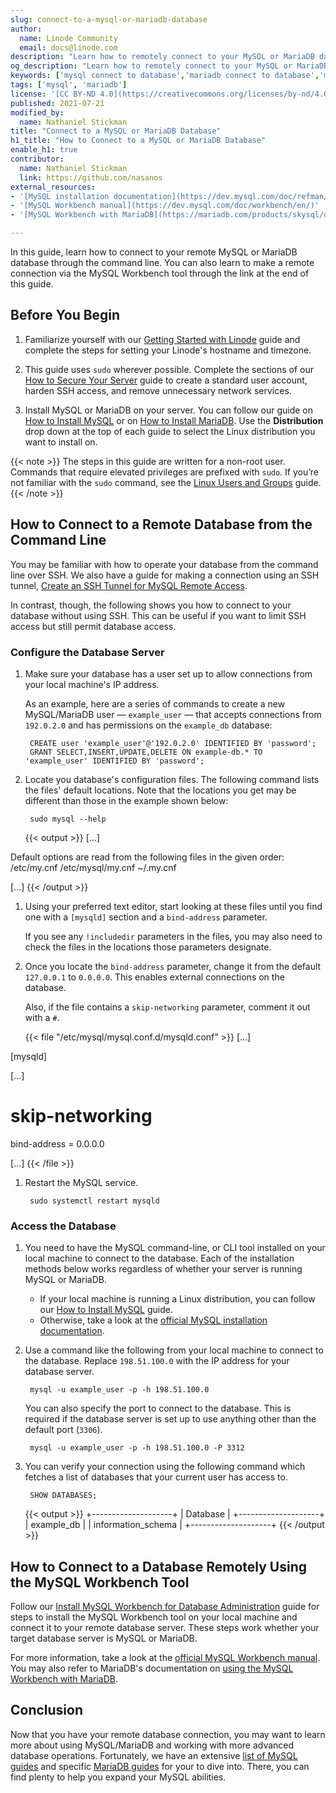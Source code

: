 ```yaml
---
slug: connect-to-a-mysql-or-mariadb-database
author:
  name: Linode Community
  email: docs@linode.com
description: "Learn how to remotely connect to your MySQL or MariaDB database using the command line."
og_description: "Learn how to remotely connect to your MySQL or MariaDB database using the command line."
keywords: ['mysql connect to database','mariadb connect to database','mysql connect remote database','how to connect to mysql database']
tags: ['mysql', 'mariadb']
license: '[CC BY-ND 4.0](https://creativecommons.org/licenses/by-nd/4.0)'
published: 2021-07-21
modified_by:
  name: Nathaniel Stickman
title: "Connect to a MySQL or MariaDB Database"
h1_title: "How to Connect to a MySQL or MariaDB Database"
enable_h1: true
contributor:
  name: Nathaniel Stickman
  link: https://github.com/nasanos
external_resources:
- '[MySQL installation documentation](https://dev.mysql.com/doc/refman/8.0/en/installing.html)'
- '[MySQL Workbench manual](https://dev.mysql.com/doc/workbench/en/)'
- '[MySQL Workbench with MariaDB](https://mariadb.com/products/skysql/docs/clients/third-party/mysql-workbench/)'

---
```


In this guide, learn how to connect to your remote MySQL or MariaDB database through the command line. You can also learn to make a remote connection via the MySQL Workbench tool through the link at the end of this guide.

## Before You Begin

1. Familiarize yourself with our [Getting Started with Linode](/docs/getting-started/) guide and complete the steps for setting your Linode's hostname and timezone.

1. This guide uses `sudo` wherever possible. Complete the sections of our [How to Secure Your Server](/docs/security/securing-your-server/) guide to create a standard user account, harden SSH access, and remove unnecessary network services.

1. Install MySQL or MariaDB on your server. You can follow our guide on [How to Install MySQL](/docs/guides/how-to-install-mysql-on-debian-8/) or on [How to Install MariaDB](/docs/guides/how-to-install-mariadb-on-debian-9/). Use the **Distribution** drop down at the top of each guide to select the Linux distribution you want to install on.

{{< note >}}
The steps in this guide are written for a non-root user. Commands that require elevated privileges are prefixed with `sudo`. If you’re not familiar with the `sudo` command, see the [Linux Users and Groups](/docs/tools-reference/linux-users-and-groups/) guide.
{{< /note >}}

## How to Connect to a Remote Database from the Command Line

You may be familiar with how to operate your database from the command line over SSH. We also have a guide for making a connection using an SSH tunnel, [Create an SSH Tunnel for MySQL Remote Access](/docs/guides/create-an-ssh-tunnel-for-mysql-remote-access/).

In contrast, though, the following shows you how to connect to your database without using SSH. This can be useful if you want to limit SSH access but still permit database access.

### Configure the Database Server

1. Make sure your database has a user set up to allow connections from your local machine's IP address.

    As an example, here are a series of commands to create a new MySQL/MariaDB user — `example_user` — that accepts connections from `192.0.2.0` and has permissions on the `example_db` database:

        CREATE user 'example_user'@'192.0.2.0' IDENTIFIED BY 'password';
        GRANT SELECT,INSERT,UPDATE,DELETE ON example-db.* TO 'example_user' IDENTIFIED BY 'password';

1. Locate you database's configuration files. The following command lists the files' default locations. Note that the locations you get may be different than those in the example shown below:

        sudo mysql --help

    {{< output >}}
[...]

Default options are read from the following files in the given order:
/etc/my.cnf /etc/mysql/my.cnf ~/.my.cnf

[...]
    {{< /output >}}

1. Using your preferred text editor, start looking at these files until you find one with a `[mysqld]` section and a `bind-address` parameter.

    If you see any `!includedir` parameters in the files, you may also need to check the files in the locations those parameters designate.

1. Once you locate the `bind-address` parameter, change it from the default `127.0.0.1` to `0.0.0.0`. This enables external connections on the database.

    Also, if the file contains a `skip-networking` parameter, comment it out with a `#`.

    {{< file "/etc/mysql/mysql.conf.d/mysqld.conf" >}}
[...]

[mysqld]

[...]

# skip-networking

bind-address = 0.0.0.0

[...]
    {{< /file >}}

1. Restart the MySQL service.

        sudo systemctl restart mysqld

### Access the Database

1. You need to have the MySQL command-line, or CLI tool installed on your local machine to connect to the database. Each of the installation methods below works regardless of whether your server is running MySQL or MariaDB.

    - If your local machine is running a Linux distribution, you can follow our [How to Install MySQL](/docs/guides/how-to-install-mysql-on-debian-8/) guide.
    - Otherwise, take a look at the [official MySQL installation documentation](https://dev.mysql.com/doc/refman/8.0/en/installing.html).

1. Use a command like the following from your local machine to connect to the database. Replace `198.51.100.0` with the IP address for your database server.

        mysql -u example_user -p -h 198.51.100.0

    You can also specify the port to connect to the database. This is required if the database server is set up to use anything other than the default port (`3306`).

        mysql -u example_user -p -h 198.51.100.0 -P 3312

1. You can verify your connection using the following command which fetches a list of databases that your current user has access to.

        SHOW DATABASES;

    {{< output >}}
+--------------------+
| Database           |
+--------------------+
| example_db         |
| information_schema |
+--------------------+
    {{< /output >}}

## How to Connect to a Database Remotely Using the MySQL Workbench Tool

Follow our [Install MySQL Workbench for Database Administration](/docs/guides/deploy-mysql-workbench-for-database-administration/) guide for steps to install the MySQL Workbench tool on your local machine and connect it to your remote database server. These steps work whether your target database server is MySQL or MariaDB.

For more information, take a look at the [official MySQL Workbench manual](https://dev.mysql.com/doc/workbench/en/). You may also refer to MariaDB's documentation on [using the MySQL Workbench with MariaDB](https://mariadb.com/products/skysql/docs/clients/third-party/mysql-workbench/).

## Conclusion

Now that you have your remote database connection, you may want to learn more about using MySQL/MariaDB and working with more advanced database operations. Fortunately, we have an extensive [list of MySQL guides](/docs/guides/databases/mysql/?q=mysql) and specific [MariaDB guides](/docs/guides/databases/mariadb/?q=mysql) for your to dive into. There, you can find plenty to help you expand your MySQL abilities.
